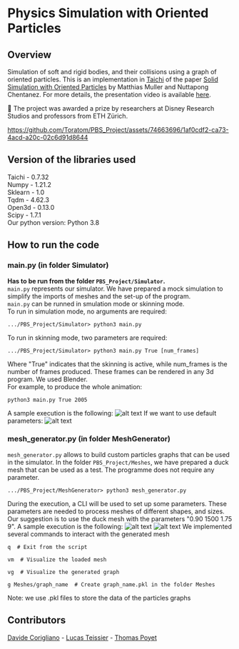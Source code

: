# Physics Simulation with Oriented Particles

## Overview
Simulation of soft and rigid bodies, and their collisions using a graph of oriented particles. This is an implementation in [Taichi](https://taichi.graphics/) of the paper [Solid Simulation with Oriented Particles](https://matthias-research.github.io/pages/publications/orientedParticles.pdf) by Matthias Muller and Nuttapong Chentanez. For more details, the presentation video is available [here](https://cgl.ethz.ch/teaching/simulation21/projects/11.mp4).

🏅 The project was awarded a prize by researchers at Disney Research Studios and professors from ETH Zürich.

https://github.com/Toratom/PBS_Project/assets/74663696/1af0cdf2-ca73-4acd-a20c-02c6d91d8644

## Version of the libraries used
Taichi - 0.7.32 </br>
Numpy - 1.21.2 </br>
Sklearn - 1.0 </br>
Tqdm - 4.62.3 </br>
Open3d - 0.13.0 </br>
Scipy - 1.7.1 </br>
Our python version: Python 3.8

## How to run the code

### main.py (in folder Simulator)
**Has to be run from the folder ```PBS_Project/Simulator```.** <br/>
```main.py``` represents our simulator. We have prepared a mock simulation
to simplify the imports of meshes and the set-up of the program.<br/>
```main.py``` can be runned in smulation mode or skinning mode.<br/>
To run in simulation mode, no arguments are required:
```
.../PBS_Project/Simulator> python3 main.py
```
To run in skinning mode, two parameters are required:
```
.../PBS_Project/Simulator> python3 main.py True [num_frames]
```
Where "True" indicates that the skinning is active, while num_frames
is the number of frames produced. These frames can be rendered in any 3d
program. We used Blender.<br/>
For example, to produce the whole animation:
```
python3 main.py True 2005
```
A sample execution is the following:
![alt text](./README_pictures/img3.png)
If we want to use default parameters:
![alt text](./README_pictures/img4.png)

### mesh_generator.py (in folder MeshGenerator)
```mesh_generator.py``` allows to build custom particles graphs that can be
used in the simulator. In the folder ```PBS_Project/Meshes```, we have prepared a duck
mesh that can be used as a test. The programme does not require any
parameter.
```
.../PBS_Project/MeshGenerator> python3 mesh_generator.py
```
During the execution, a CLI will be used to set up some parameters.
These parameters are needed to process meshes of different shapes,
and sizes. Our suggestion is to use the duck mesh with the parameters
"0.90 1500 1.75 9".
A sample execution is the following:
![alt text](./README_pictures/img1.png)
![alt text](./README_pictures/img2.png)
We implemented several commands to interact with the generated mesh
```
q  # Exit from the script
```
```
vm  # Visualize the loaded mesh
```
```
vg  # Visualize the generated graph
```
```
g Meshes/graph_name  # Create graph_name.pkl in the folder Meshes
```
Note: we use .pkl files to store the data of the particles graphs

## Contributors
[Davide Corigliano](https://github.com/daviC1999) - [Lucas Teissier](https://github.com/LucasTsr) - [Thomas Poyet](https://github.com/Toratom)
